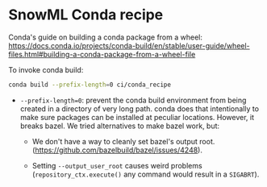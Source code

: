 # SnowML Conda recipe

Conda's guide on building a conda package from a wheel:
<https://docs.conda.io/projects/conda-build/en/stable/user-guide/wheel-files.html#building-a-conda-package-from-a-wheel-file>

To invoke conda build:

```sh
conda build --prefix-length=0 ci/conda_recipe
```

- `--prefix-length=0`: prevent the conda build environment from being created in
   a directory of very long path. conda does that intentionally to make sure
   packages can be installed at peculiar locations. However, it breaks bazel.
   We tried alternatives to make bazel work, but:

  - We don't have a way to cleanly set bazel's output root.
     (<https://github.com/bazelbuild/bazel/issues/4248>).

  - Setting `--output_user_root` causes weird problems (`repository_ctx.execute()`
     any command would result in a `SIGABRT`).
